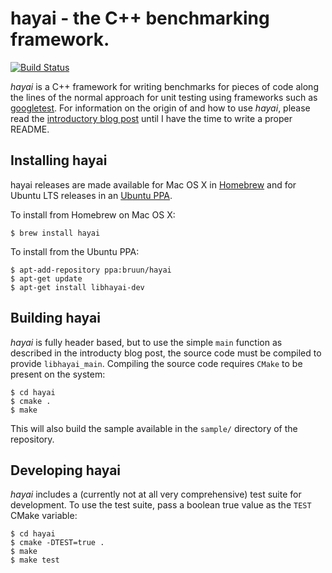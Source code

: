 # hayai - the C++ benchmarking framework.

[![Build Status](https://travis-ci.org/nickbruun/hayai.svg?branch=master)](https://travis-ci.org/nickbruun/hayai)

_hayai_ is a C++ framework for writing benchmarks for pieces of code along the lines of the normal approach for unit testing using frameworks such as [googletest](http://code.google.com/p/googletest/). For information on the origin of and how to use _hayai_, please read the [introductory blog post](http://nickbruun.dk/2012/02/07/easy-cpp-benchmarking) until I have the time to write a proper README.


## Installing hayai

hayai releases are made available for Mac OS X in [Homebrew](http://brew.sh/) and for Ubuntu LTS releases in an [Ubuntu PPA](https://launchpad.net/~bruun/+archive/ubuntu/hayai).

To install from Homebrew on Mac OS X:

    $ brew install hayai

To install from the Ubuntu PPA:

    $ apt-add-repository ppa:bruun/hayai
    $ apt-get update
    $ apt-get install libhayai-dev


## Building hayai

_hayai_ is fully header based, but to use the simple `main` function as described in the introducty blog post, the source code must be compiled to provide `libhayai_main`. Compiling the source code requires `CMake` to be present on the system:

    $ cd hayai
    $ cmake .
    $ make

This will also build the sample available in the `sample/` directory of the repository.


## Developing hayai

_hayai_ includes a (currently not at all very comprehensive) test suite for development. To use the test suite, pass a boolean true value as the `TEST` CMake variable:

    $ cd hayai
    $ cmake -DTEST=true .
    $ make
    $ make test
